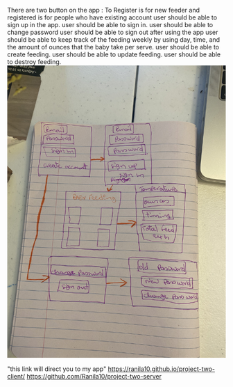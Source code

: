 There are two button on the app : To Register is for new feeder and registered is for people who have existing account 
user should be able to sign up in the app.
user should be able to sign in.
user should be able to change password
user should be able to sign out after using the app 
user should be able to keep track of the feeding weekly by using day, time, and the amount of ounces that the baby take per serve.
user should be able to create feeding.
user should be able to update feeding.
user should be able to destroy feeding. 
![wireFrame](p2.jpg)

"this link will direct you to my app" 
https://ranila10.github.io/project-two-client/
https://github.com/Ranila10/project-two-server